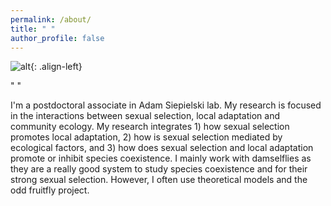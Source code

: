 ```yaml
---
permalink: /about/
title: " "
author_profile: false
---
```

![alt](https://mgomezllano.github.io/miguelgomez/assets/images/avatar1.jpg){: .align-left}

" "

I'm a postdoctoral associate in Adam Siepielski lab. My research is focused in the interactions between sexual selection, local adaptation and community ecology. My research integrates 1) how sexual selection promotes local adaptation, 2) how is sexual selection mediated by ecological factors, and 3) how does sexual selection and local adaptation promote or inhibit species coexistence. I mainly work with damselflies as they are a really good system to study species coexistence and for their strong sexual selection. However, I often use theoretical models and the odd fruitfly project.